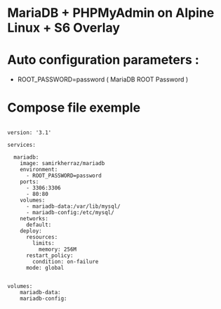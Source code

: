 # MariaDB + PHPMyAdmin on Alpine Linux + S6 Overlay

# Auto configuration parameters :

- ROOT_PASSWORD=password ( MariaDB ROOT Password )


# Compose file exemple

```

version: '3.1'

services:

  mariadb:
    image: samirkherraz/mariadb
    environment:
      - ROOT_PASSWORD=password
    ports:
      - 3306:3306
      - 80:80
    volumes:
      - mariadb-data:/var/lib/mysql/
      - mariadb-config:/etc/mysql/
    networks:
      default:
    deploy:
      resources:
        limits:
          memory: 256M
      restart_policy:
        condition: on-failure
      mode: global


volumes:
    mariadb-data:
    mariadb-config:

```